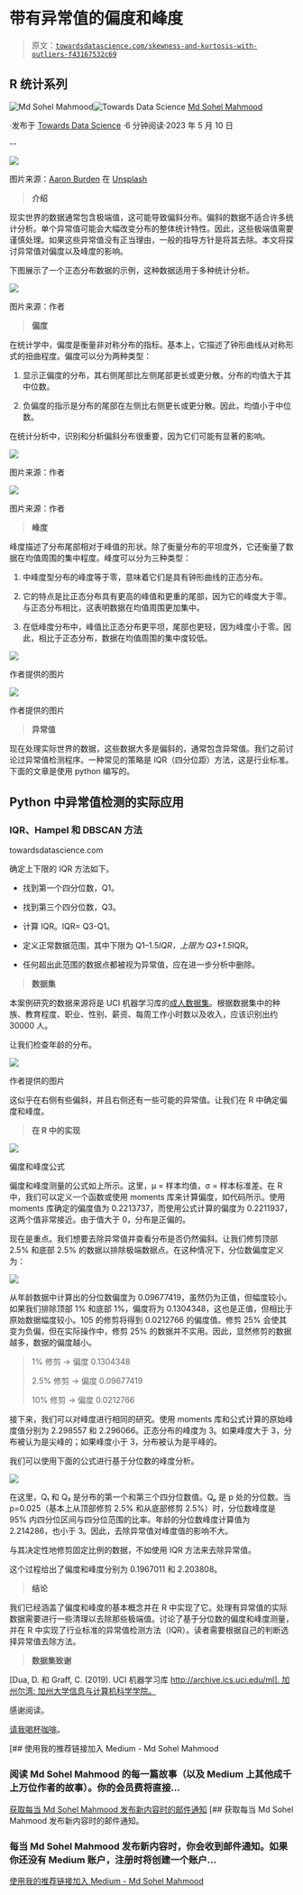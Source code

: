 # 带有异常值的偏度和峰度

> 原文：[`towardsdatascience.com/skewness-and-kurtosis-with-outliers-f43167532c69`](https://towardsdatascience.com/skewness-and-kurtosis-with-outliers-f43167532c69)

## R 统计系列

[](https://mdsohel-mahmood.medium.com/?source=post_page-----f43167532c69--------------------------------)![Md Sohel Mahmood](https://mdsohel-mahmood.medium.com/?source=post_page-----f43167532c69--------------------------------)[](https://towardsdatascience.com/?source=post_page-----f43167532c69--------------------------------)![Towards Data Science](https://towardsdatascience.com/?source=post_page-----f43167532c69--------------------------------) [Md Sohel Mahmood](https://mdsohel-mahmood.medium.com/?source=post_page-----f43167532c69--------------------------------)

·发布于 [Towards Data Science](https://towardsdatascience.com/?source=post_page-----f43167532c69--------------------------------) ·6 分钟阅读·2023 年 5 月 10 日

--

![](img/c7075583a80e99925747d4c12c5571be.png)

图片来源：[Aaron Burden](https://unsplash.com/@aaronburden?utm_source=unsplash&utm_medium=referral&utm_content=creditCopyText) 在 [Unsplash](https://unsplash.com/photos/6jYoil2GhVk?utm_source=unsplash&utm_medium=referral&utm_content=creditCopyText)

> **介绍**

现实世界的数据通常包含极端值，这可能导致偏斜分布。偏斜的数据不适合许多统计分析。单个异常值可能会大幅改变分布的整体统计特性。因此，这些极端值需要谨慎处理。如果这些异常值没有正当理由，一般的指导方针是将其去除。本文将探讨异常值对偏度以及峰度的影响。

下图展示了一个正态分布数据的示例，这种数据适用于多种统计分析。

![](img/fd5861d5af18c21b0c2fe2b7b718b114.png)

图片来源：作者

> **偏度**

在统计学中，偏度是衡量非对称分布的指标。基本上，它描述了钟形曲线从对称形式的扭曲程度。偏度可以分为两种类型：

1.  显示正偏度的分布，其右侧尾部比左侧尾部更长或更分散。分布的均值大于其中位数。

1.  负偏度的指示是分布的尾部在左侧比右侧更长或更分散。因此，均值小于中位数。

在统计分析中，识别和分析偏斜分布很重要，因为它们可能有显著的影响。

![](img/e5dcef2e3b8362d776bb8da27362af75.png)

图片来源：作者

![](img/dabecea60a2ad3f487ad6677acf69814.png)

图片来源：作者

> **峰度**

峰度描述了分布尾部相对于峰值的形状。除了衡量分布的平坦度外，它还衡量了数据在均值周围的集中程度。峰度可以分为三种类型：

1.  中峰度型分布的峰度等于零，意味着它们是具有钟形曲线的正态分布。

1.  它的特点是比正态分布具有更高的峰值和更重的尾部，因为它的峰度大于零。与正态分布相比，这表明数据在均值周围更加集中。

1.  在低峰度分布中，峰值比正态分布更平坦，尾部也更轻，因为峰度小于零。因此，相比于正态分布，数据在均值周围的集中度较低。

![](img/871dfc54afca8b41a7a03840105bb265.png)

作者提供的图片

![](img/acd780b66a02e21b509ea36b28875f0f.png)

作者提供的图片

> **异常值**

现在处理实际世界的数据，这些数据大多是偏斜的，通常包含异常值。我们之前讨论过异常值检测程序。一种常见的策略是 IQR（四分位距）方法，这是行业标准。下面的文章是使用 python 编写的。

## Python 中异常值检测的实际应用

### IQR、Hampel 和 DBSCAN 方法

towardsdatascience.com

确定上下限的 IQR 方法如下。

+   找到第一个四分位数，Q1。

+   找到第三个四分位数，Q3。

+   计算 IQR。IQR= Q3-Q1。

+   定义正常数据范围，其中下限为 Q1–1.5*IQR，上限为 Q3+1.5*IQR。

+   任何超出此范围的数据点都被视为异常值，应在进一步分析中删除。

> **数据集**

本案例研究的数据来源将是 UCI 机器学习库的[成人数据集](https://archive.ics.uci.edu/ml/datasets/adult)。根据数据集中的种族、教育程度、职业、性别、薪资、每周工作小时数以及收入，应该识别出约 30000 人。

让我们检查年龄的分布。

![](img/197ad0eaa4d6d0e6a9fff3c7f6eade06.png)

作者提供的图片

这似乎在右侧有些偏斜，并且右侧还有一些可能的异常值。让我们在 R 中确定偏度和峰度。

> **在 R 中的实现**

![](img/674dd39338608d4bf77bdca6b26899ba.png)

偏度和峰度公式

偏度和峰度测量的公式如上所示。这里，µ = 样本均值，σ = 样本标准差。在 R 中，我们可以定义一个函数或使用 moments 库来计算偏度，如代码所示。使用 moments 库确定的偏度值为 0.2213737，而使用公式计算的偏度为 0.2211937，这两个值非常接近。由于值大于 0，分布是正偏的。

现在是重点。我们想要去除异常值并查看分布是否仍然偏斜。让我们修剪顶部 2.5% 和底部 2.5% 的数据以排除极端数据点。在这种情况下，分位数偏度定义为：

![](img/602e090caa832b1533b5e9cbe155ca0d.png)

从年龄数据中计算出的分位数偏度为 0.09677419，虽然仍为正值，但幅度较小。如果我们排除顶部 1% 和底部 1%，偏度将为 0.1304348，这也是正值，但相比于原始数据幅度较小。105 的修剪将得到 0.0212766 的偏度值。修剪 25% 会使其变为负偏，但在实际操作中，修剪 25% 的数据并不实用。因此，显然修剪的数据越多，数据的偏度越小。

> 1% 修剪 → 偏度 0.1304348
> 
> 2.5% 修剪 → 偏度 0.09677419
> 
> 10% 修剪 → 偏度 0.0212766

接下来，我们可以对峰度进行相同的研究。使用 moments 库和公式计算的原始峰度值分别为 2.298557 和 2.296066。正态分布的峰度为 3。如果峰度大于 3，分布被认为是尖峰的；如果峰度小于 3，分布被认为是平峰的。

我们可以使用下面的公式进行基于分位数的峰度分析。

![](img/25fedf00b91e7231bf599114cd95131a.png)

在这里，Q₁ 和 Q₃ 是分布的第一个和第三个四分位数值。Qₚ 是 p 处的分位数。当 p=0.025（基本上从顶部修剪 2.5% 和从底部修剪 2.5%）时，分位数峰度是 95% 内四分位区间与四分位范围的比率。年龄的分位数峰度计算值为 2.214286，也小于 3。因此，去除异常值对峰度值的影响不大。

与其决定性地修剪固定比例的数据，不如使用 IQR 方法来去除异常值。

这个过程给出了偏度和峰度分别为 0.1967011 和 2.203808。

> **结论**

我们已经涵盖了偏度和峰度的基本概念并在 R 中实现了它。处理有异常值的实际数据需要进行一些清理以去除那些极端值。讨论了基于分位数的偏度和峰度测量，并在 R 中实现了行业标准的异常值检测方法（IQR）。读者需要根据自己的判断选择异常值去除方法。

> **数据集致谢**

[Dua, D. 和 Graff, C. (2019). UCI 机器学习库 [http://archive.ics.uci.edu/ml]. 加州尔湾: 加州大学信息与计算机科学学院。](https://archive.ics.uci.edu/ml/datasets/adult)

感谢阅读。

[请我喝杯咖啡](https://ko-fi.com/learningfromdata)。

[](https://mdsohel-mahmood.medium.com/membership?source=post_page-----f43167532c69--------------------------------) [## 使用我的推荐链接加入 Medium - Md Sohel Mahmood

### 阅读 Md Sohel Mahmood 的每一篇故事（以及 Medium 上其他成千上万位作者的故事）。你的会员费将直接…

[获取每当 Md Sohel Mahmood 发布新内容时的邮件通知](https://mdsohel-mahmood.medium.com/membership?source=post_page-----f43167532c69--------------------------------) [](https://mdsohel-mahmood.medium.com/subscribe?source=post_page-----f43167532c69--------------------------------) [## 获取每当 Md Sohel Mahmood 发布新内容时的邮件通知。

### 每当 Md Sohel Mahmood 发布新内容时，你会收到邮件通知。如果你还没有 Medium 账户，注册时将创建一个账户…

[使用我的推荐链接加入 Medium - Md Sohel Mahmood](https://mdsohel-mahmood.medium.com/subscribe?source=post_page-----f43167532c69--------------------------------)
